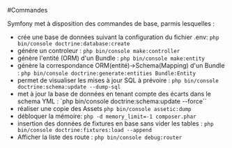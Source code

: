 #Commandes

Symfony met à disposition des commandes de base, parmis lesquelles :

- crée une base de données suivant la configuration du fichier .env: `php bin/console doctrine:database:create`
- génére un controleur : `php bin/console make:controller`
- génère l'entité (ORM) d'un Bundle : `php bin/console make:entity`
- génère la correspondance ORM(entité)->Schema(Mapping) d'un Bundle : `php bin/console doctrine:generate:entities Bundle:Entity`
- permet de visualiser les mises à jour SQL à prévoire : `php bin/console doctrine:schema:update --dump-sql`
- met à jour la base de données en tenant compte des écarts dans le schema YML : `php bin/console doctrine:schema:update --force``
- réaliser une copie des Assets `php bin/console assetic:dump`
- débloquer la mémoire: `php -d memory_limit=-1 composer.phar`
- insertion des données de fixtures en base sans vider les tables : `php bin/console doctrine:fixtures:load --append`
- Afficher la liste des route : `php bin/console debug:router`
